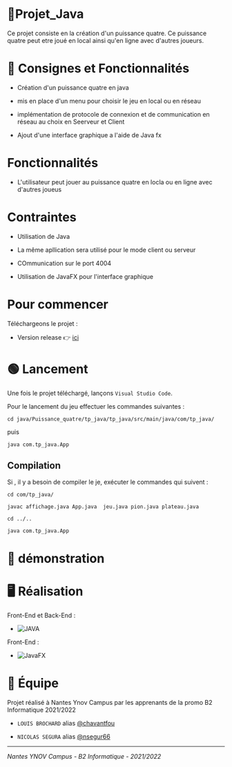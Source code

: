 # 📑Projet_Java

Ce projet consiste en la création d'un puissance quatre. Ce puissance quatre peut etre joué en local ainsi qu'en ligne avec d'autres joueurs.

# 📝 Consignes et Fonctionnalités

- Création d'un puissance quatre en java

- mis en place d'un menu pour choisir le jeu en local ou en réseau

- implémentation de protocole de connexion et de communication en réseau au choix en Seerveur et Client

- Ajout d'une interface graphique a l'aide de Java
fx
# Fonctionnalités

- L'utilisateur peut jouer au puissance quatre en locla ou en ligne avec d'autres joueus

# Contraintes

- Utilisation de Java

- La même apllication sera utilisé pour le mode client ou serveur 

- COmmunication sur le port 4004

- Utilisation de JavaFX pour l'interface graphique

# Pour commencer

Téléchargeons le projet : 

- Version release 👉 [ici](https://github.com/LBROCHARD/tp_java)

# 🟢 Lancement 

Une fois le projet téléchargé, lançons ``Visual Studio Code``. 

Pour le lancement du jeu effectuer les commandes suivantes :

`cd java/Puissance_quatre/tp_java/tp_java/src/main/java/com/tp_java/`

puis 

`java com.tp_java.App`

## Compilation

Si , il y a besoin de compiler le je, exécuter le commandes qui suivent :

`cd com/tp_java/`

`javac affichage.java App.java 
jeu.java pion.java plateau.java`

`cd ../..`

`java com.tp_java.App`

# 🎥 démonstration

# 🖥 Réalisation

Front-End et Back-End :

- <img alt="JAVA" src="https://img.shields.io/badge/JAVA-%23E34F26.svg?style=for-the-badge&logo=JAVA&logoColor=white"/> 

Front-End :

- <img alt="JavaFX" src ="https://img.shields.io/badge/JavaFX-%2307405e.svg?style=for-the-badge&logo=JavaFX&logoColor=white"/>

# 👥 Équipe

Projet réalisé à Nantes Ynov Campus par les apprenants de la promo B2 Informatique 2021/2022

- ``LOUIS BROCHARD`` alias [@chavantfou](https://github.com/LBROCHARD)

- ``NICOLAS SEGURA`` alias [@nsegur66](https://github.com/settings/profile)

***
*Nantes YNOV Campus - B2 Informatique - 2021/2022*